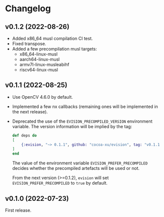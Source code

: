 # Changelog

## v0.1.2 (2022-08-26)
- Added x86_64 musl compilation CI test.
- Fixed transpose.
- Added a few precompilation musl targets:
  - x86_64-linux-musl
  - aarch64-linux-musl
  - armv7l-linux-musleabihf
  - riscv64-linux-musl

## v0.1.1 (2022-08-25)
- Use OpenCV 4.6.0 by default.
- Implemented a few nx callbacks (remaining ones will be implemented in the next release).
- Deprecated the use of the `EVISION_PRECOMPILED_VERSION` environment variable. The version information will be implied by the tag:

    ```elixir
    def deps do
    [
        {:evision, "~> 0.1.1", github: "cocoa-xu/evision", tag: "v0.1.1"}
    ]
    end
    ```
  
  The value of the environment variable `EVISION_PREFER_PRECOMPILED` decides whether the precompiled artefacts will be used or not.

  From the next version (>=0.1.2), `evision` will set `EVISION_PREFER_PRECOMPILED` to `true` by default.

## v0.1.0 (2022-07-23)
First release.

